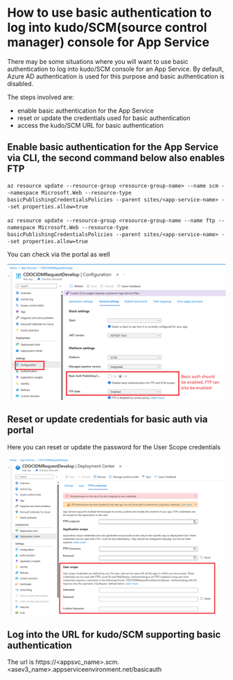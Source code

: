 # How to use basic authentication to log into kudo/SCM(source control manager) console for App Service

There may be some situations where you will want to use basic authentication to log into kudo/SCM console for an App Service. By default, Azure AD authentication is used for this purpose and basic authentication is disabled. 

The steps involved are:
 - enable basic authentication for the App Service
 - reset or update the credentials used for basic authentication
 - access the kudo/SCM URL for basic authentication

## Enable basic authentication for the App Service via CLI, the second command below also enables FTP
```
az resource update --resource-group <resource-group-name> --name scm --namespace Microsoft.Web --resource-type basicPublishingCredentialsPolicies --parent sites/<app-service-name> --set properties.allow=true
  
az resource update --resource-group <resource-group-name --name ftp --namespace Microsoft.Web --resource-type basicPublishingCredentialsPolicies --parent sites/<app-service-name> --set properties.allow=true

```
You can check via the portal as well

![basicauthportal](https://github.com/chianw/chianw/raw/main/basicauthappsvc.png)



## Reset or update credentials for basic auth via portal
Here you can reset or update the password for the User Scope credentials

![resetbasicauthportal](https://github.com/chianw/chianw/raw/main/resetbasicauthappsvc.png)


## Log into the URL for kudo/SCM supporting basic authentication
The url is https://<appsvc_name>.scm.<asev3_name>.appserviceenvironment.net/basicauth

